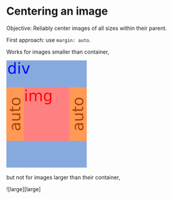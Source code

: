 # Centering an image

Objective: Reliably center images of all sizes within their parent.

First approach: use `margin: auto`.

Works for images smaller than container,

![small][small]

but not for images larger than their container,

![large][large]

[small]: ./1.svg.png
